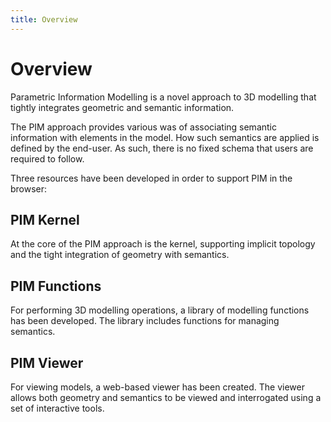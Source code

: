 ```yaml
---
title: Overview
---
```

# Overview

Parametric Information Modelling is a novel approach to 3D modelling that tightly integrates geometric and semantic information. 

The PIM approach provides various was of associating semantic information with elements in the model. How such semantics are applied is defined by the end-user. As such, there is no fixed schema that users are required to follow. 

Three resources have been developed in order to support PIM in the browser:

## PIM Kernel

At the core of the PIM approach is the kernel, supporting implicit topology and the tight integration of geometry with semantics. 

## PIM Functions

For performing 3D modelling operations, a library of modelling functions has been developed. The library includes functions for managing semantics.

## PIM Viewer

For viewing models, a web-based viewer has been created. The viewer allows both geometry and semantics to be viewed and interrogated using a set of interactive tools. 






